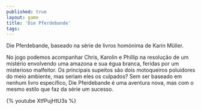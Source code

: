 ```yaml
---
published: true
layout: game
title: 'Die Pferdebande'
tags: 
---
```

Die Pferdebande, baseado na série de livros homónima de Karin Müller.

 



 

No jogo podemos acompanhar Chris, Karolin e Phillip na resolução de um mistério envolvendo uma amazona e sua égua branca, feridas por um misterioso malfeitor. Os principais supeitos são dois motoqueiros poluidores do meio ambiente, mas seriam eles os culpados? Sem ser baseado em nenhum livro específico, Die Pferdebande é uma aventura nova, mas com o mesmo estilo que faz da série um sucesso.

{% youtube XtfPujHtU3s %}